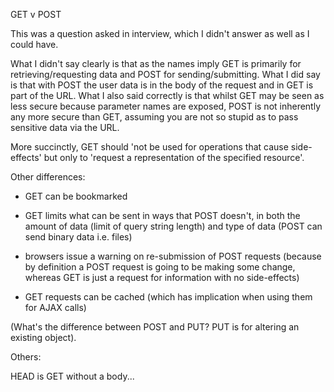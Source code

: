 GET v POST

This was a question asked in interview, which I didn't answer as well as I could have.

What I didn't say clearly is that as the names imply GET is primarily for retrieving/requesting data and POST for sending/submitting. What I did say is that with POST the user data is in the body of the request and in GET is part of the URL. What I also said correctly is that whilst GET may be seen as less secure because parameter names are exposed, POST is not inherently any more secure than GET, assuming you are not so stupid as to pass sensitive data via the URL. 

More succinctly, GET should 'not be used for operations that cause side-effects' but only to 'request a representation of the specified resource'.

Other differences:

-   GET can be bookmarked

-   GET limits what can be sent in ways that POST doesn't, in both the amount of data (limit of query string length) and type of data (POST can send binary data i.e. files)

-   browsers issue a warning on re-submission of POST requests (because by definition a POST request is going to be making some change, whereas GET is just a request for information with no side-effects)

-   GET requests can be cached (which has implication when using them for AJAX calls)

(What's the difference between POST and PUT? PUT is for altering an existing object).

Others:

HEAD is GET without a body...
